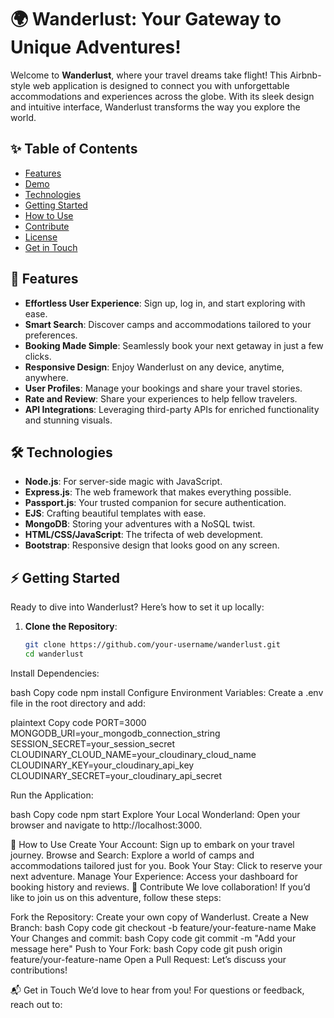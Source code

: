 # 🌍 Wanderlust: Your Gateway to Unique Adventures!

Welcome to **Wanderlust**, where your travel dreams take flight! This Airbnb-style web application is designed to connect you with unforgettable accommodations and experiences across the globe. With its sleek design and intuitive interface, Wanderlust transforms the way you explore the world.

## ✨ Table of Contents

- [Features](#features)
- [Demo](#demo)
- [Technologies](#technologies)
- [Getting Started](#getting-started)
- [How to Use](#how-to-use)
- [Contribute](#contribute)
- [License](#license)
- [Get in Touch](#get-in-touch)

## 🌟 Features

- **Effortless User Experience**: Sign up, log in, and start exploring with ease.
- **Smart Search**: Discover camps and accommodations tailored to your preferences.
- **Booking Made Simple**: Seamlessly book your next getaway in just a few clicks.
- **Responsive Design**: Enjoy Wanderlust on any device, anytime, anywhere.
- **User Profiles**: Manage your bookings and share your travel stories.
- **Rate and Review**: Share your experiences to help fellow travelers.
- **API Integrations**: Leveraging third-party APIs for enriched functionality and stunning visuals.


## 🛠️ Technologies

- **Node.js**: For server-side magic with JavaScript.
- **Express.js**: The web framework that makes everything possible.
- **Passport.js**: Your trusted companion for secure authentication.
- **EJS**: Crafting beautiful templates with ease.
- **MongoDB**: Storing your adventures with a NoSQL twist.
- **HTML/CSS/JavaScript**: The trifecta of web development.
- **Bootstrap**: Responsive design that looks good on any screen.

## ⚡ Getting Started

Ready to dive into Wanderlust? Here’s how to set it up locally:

1. **Clone the Repository**:
   ```bash
   git clone https://github.com/your-username/wanderlust.git
   cd wanderlust

Install Dependencies:

bash
Copy code
npm install
Configure Environment Variables: Create a .env file in the root directory and add:

plaintext
Copy code
PORT=3000
MONGODB_URI=your_mongodb_connection_string
SESSION_SECRET=your_session_secret
CLOUDINARY_CLOUD_NAME=your_cloudinary_cloud_name
CLOUDINARY_KEY=your_cloudinary_api_key
CLOUDINARY_SECRET=your_cloudinary_api_secret

Run the Application:

bash
Copy code
npm start
Explore Your Local Wonderland: Open your browser and navigate to http://localhost:3000.

🌈 How to Use
Create Your Account: Sign up to embark on your travel journey.
Browse and Search: Explore a world of camps and accommodations tailored just for you.
Book Your Stay: Click to reserve your next adventure.
Manage Your Experience: Access your dashboard for booking history and reviews.
🤝 Contribute
We love collaboration! If you’d like to join us on this adventure, follow these steps:

Fork the Repository: Create your own copy of Wanderlust.
Create a New Branch:
bash
Copy code
git checkout -b feature/your-feature-name
Make Your Changes and commit:
bash
Copy code
git commit -m "Add your message here"
Push to Your Fork:
bash
Copy code
git push origin feature/your-feature-name
Open a Pull Request: Let’s discuss your contributions!


📬 Get in Touch
We’d love to hear from you! For questions or feedback, reach out to:



